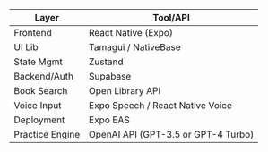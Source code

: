 | Layer               | Tool/API                                |
| ------------------- | --------------------------------------- |
| Frontend            | React Native (Expo)                     |
| UI Lib              | Tamagui / NativeBase                    |
| State Mgmt          | Zustand                                 |
| Backend/Auth        | Supabase                                |
| Book Search         | Open Library API                        |
| Voice Input         | Expo Speech / React Native Voice        |
| Deployment          | Expo EAS                                |
| Practice Engine | OpenAI API (GPT-3.5 or GPT-4 Turbo) |
